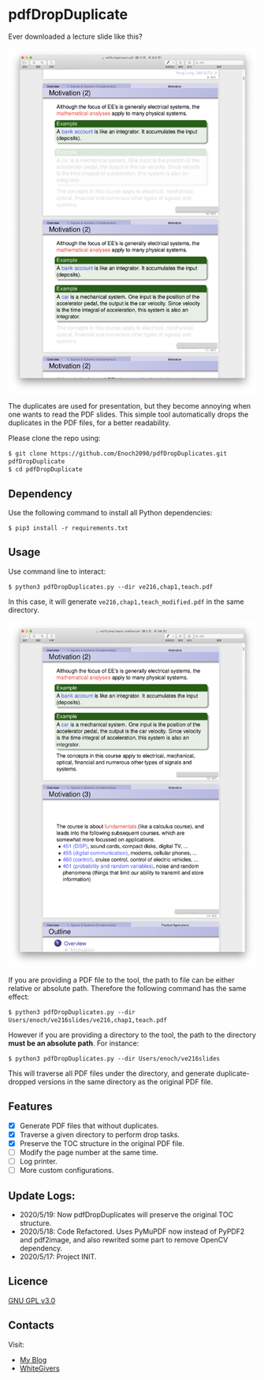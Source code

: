 # pdfDropDuplicate

Ever downloaded a lecture slide like this?

![](images/before.png)

The duplicates are used for presentation, but they become annoying when one wants to read the PDF slides. This simple tool automatically drops the duplicates in the PDF files, for a better readability. 

Please clone the repo using:

```
$ git clone https://github.com/Enoch2090/pdfDropDuplicates.git pdfDropDuplicate
$ cd pdfDropDuplicate
```

## Dependency

Use the following command to install all Python dependencies:

```shell 
$ pip3 install -r requirements.txt
```

## Usage

Use command line to interact:

```shell
$ python3 pdfDropDuplicates.py --dir ve216,chap1,teach.pdf
```

In this case, it will generate `ve216,chap1,teach_modified.pdf` in the same directory.
  
![](images/modified.png)

If you are providing a PDF file to the tool, the path to file can be either relative or absolute path. Therefore the following command has the same effect:

```shell
$ python3 pdfDropDuplicates.py --dir Users/enoch/ve216slides/ve216,chap1,teach.pdf
```

However if you are providing a directory to the tool, the path to the directory **must be an absolute path**. For instance:

```shell
$ python3 pdfDropDuplicates.py --dir Users/enoch/ve216slides
```

This will traverse all PDF files under the directory, and generate duplicate-dropped versions in the same directory as the original PDF file.

## Features
- [X] Generate PDF files that without duplicates.
- [X] Traverse a given directory to perform drop tasks.
- [X] Preserve the TOC structure in the original PDF file.
- [ ] Modify the page number at the same time.
- [ ] Log printer.
- [ ] More custom configurations.

## Update Logs:
- 2020/5/19: Now pdfDropDuplicates will preserve the original TOC structure.
- 2020/5/18: Code Refactored. Uses PyMuPDF now instead of PyPDF2 and pdf2image, and also rewrited some part to remove OpenCV dependency.
- 2020/5/17: Project INIT.

## Licence
[GNU GPL v3.0](https://www.gnu.org/licenses/gpl-3.0.html)
## Contacts
Visit: 
- [My Blog](https://enoch2090.me)  
- [WhiteGivers](https://whitegivers.com)